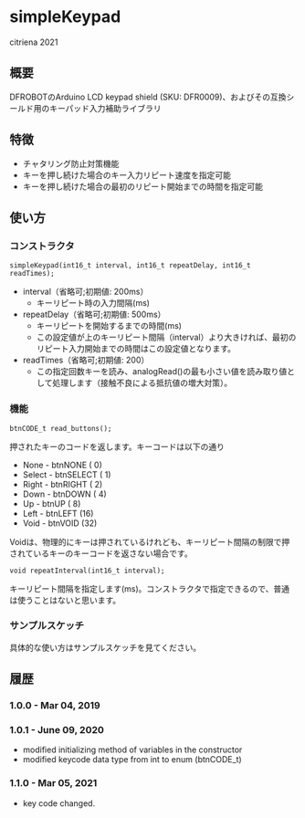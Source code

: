 # simpleKeypad

citriena 2021

## 概要

DFROBOTのArduino LCD keypad shield (SKU: DFR0009)、およびその互換シールド用のキーパッド入力補助ライブラリ

## 特徴

 * チャタリング防止対策機能
 * キーを押し続けた場合のキー入力リピート速度を指定可能
 * キーを押し続けた場合の最初のリピート開始までの時間を指定可能

## 使い方

### コンストラクタ
````
simpleKeypad(int16_t interval, int16_t repeatDelay, int16_t readTimes);
````
* interval（省略可;初期値: 200ms）
  * キーリピート時の入力間隔(ms)
* repeatDelay（省略可;初期値: 500ms）
  * キーリピートを開始するまでの時間(ms)
  * この設定値が上のキーリピート間隔（interval）より大きければ、最初のリピート入力開始までの時間はこの設定値となります。
* readTimes（省略可;初期値: 200）
  * この指定回数キーを読み、analogRead()の最も小さい値を読み取り値として処理します（接触不良による抵抗値の増大対策）。

### 機能
````
btnCODE_t read_buttons();
````
押されたキーのコードを返します。キーコードは以下の通り

 * None   - btnNONE   ( 0)
 * Select - btnSELECT ( 1)
 * Right  - btnRIGHT  ( 2)
 * Down   - btnDOWN   ( 4)
 * Up     - btnUP     ( 8)
 * Left   - btnLEFT   (16)
 * Void   - btnVOID   (32)

Voidは、物理的にキーは押されているけれども、キーリピート間隔の制限で押されているキーのキーコードを返さない場合です。


````
void repeatInterval(int16_t interval);
````
キーリピート間隔を指定します(ms)。コンストラクタで指定できるので、普通は使うことはないと思います。

### サンプルスケッチ
具体的な使い方はサンプルスケッチを見てください。

## 履歴

### 1.0.0 - Mar  04, 2019

### 1.0.1 - June 09, 2020
* modified initializing method of variables in the constructor
* modified keycode data type from int to enum (btnCODE_t)

### 1.1.0 - Mar 05, 2021
* key code changed.
